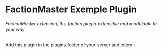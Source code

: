 # FactionMaster Exemple Plugin
###### FactionMaster extension, the faction plugin extensible and modulable to your way
Add this plugin in the plugins folder of your server and enjoy !
